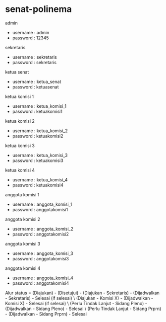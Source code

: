 # senat-polinema
admin
- username : admin
- password : 12345

sekretaris
- username : sekretaris
- password : sekretaris

ketua senat
- username : ketua_senat
- password : ketuasenat

ketua komisi 1
- username : ketua_komisi_1
- password : ketuakomisi1

ketua komisi 2
- username : ketua_komisi_2
- password : ketuakomisi2

ketua komisi 3
- username : ketua_komisi_3
- password : ketuakomisi3

ketua komisi 4
- username : ketua_komisi_4
- password : ketuakomisi4

anggota komisi 1
- username : anggota_komisi_1
- password : anggotakomisi1

anggota komisi 2
- username : anggota_komisi_2
- password : anggotakomisi2

anggota komisi 3
- username : anggota_komisi_3
- password : anggotakomisi3

anggota komisi 4
- username : anggota_komisi_4
- password : anggotakomisi4

Alur status = (Diajukan) - (Disetujui) - (Diajukan - Sekretaris)  - (Dijadwalkan - Sekretaris) - Selesai (if selesai)
                                       \ (Diajukan - Komisi X)    - (Dijadwalkan - Komisi X)   - Selesai (if selesai)
                                                                                               \ (Perlu Tindak Lanjut - Sidang Pleno) - (Dijadwalkan - Sidang Pleno) - Selesai
                                                                                               \ (Perlu Tindak Lanjut - Sidang Prprn) - (Dijadwalkan - Sidang Prprn) - Selesai
